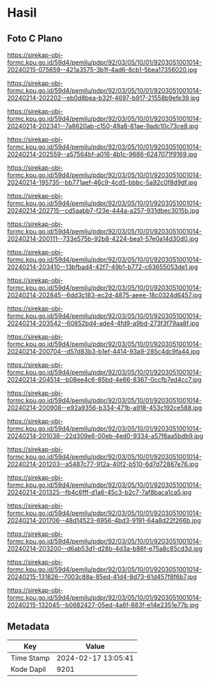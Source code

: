 # Hasil

## Foto C Plano

https://sirekap-obj-formc.kpu.go.id/59d4/pemilu/pdpr/92/03/05/10/01/9203051001014-20240215-075659--421a3575-3b1f-4ad6-8cb1-5bea17356020.jpg

https://sirekap-obj-formc.kpu.go.id/59d4/pemilu/pdpr/92/03/05/10/01/9203051001014-20240214-202202--eb0d8bea-b32f-4697-b917-21558b9efe39.jpg

https://sirekap-obj-formc.kpu.go.id/59d4/pemilu/pdpr/92/03/05/10/01/9203051001014-20240214-202341--7a8620ab-c150-49a8-81ae-9adc10c73ce8.jpg

https://sirekap-obj-formc.kpu.go.id/59d4/pemilu/pdpr/92/03/05/10/01/9203051001014-20240214-202559--a57564bf-a016-4b1c-9686-6247071f9169.jpg

https://sirekap-obj-formc.kpu.go.id/59d4/pemilu/pdpr/92/03/05/10/01/9203051001014-20240214-195735--bb771aef-46c9-4cd5-bbbc-5a92c0f8d9df.jpg

https://sirekap-obj-formc.kpu.go.id/59d4/pemilu/pdpr/92/03/05/10/01/9203051001014-20240214-202715--cd5aabb7-f23e-444a-a257-931dbec3015b.jpg

https://sirekap-obj-formc.kpu.go.id/59d4/pemilu/pdpr/92/03/05/10/01/9203051001014-20240214-200111--733e575b-92b8-4224-bea1-57e0a14d30d0.jpg

https://sirekap-obj-formc.kpu.go.id/59d4/pemilu/pdpr/92/03/05/10/01/9203051001014-20240214-203410--13bfbad4-42f7-49b1-b772-c63655053de1.jpg

https://sirekap-obj-formc.kpu.go.id/59d4/pemilu/pdpr/92/03/05/10/01/9203051001014-20240214-202845--6dd3c183-ec2d-4875-aeee-18c0324d6457.jpg

https://sirekap-obj-formc.kpu.go.id/59d4/pemilu/pdpr/92/03/05/10/01/9203051001014-20240214-203542--60852bd4-ade4-4fd9-a9bd-273f3f79aa8f.jpg

https://sirekap-obj-formc.kpu.go.id/59d4/pemilu/pdpr/92/03/05/10/01/9203051001014-20240214-200704--d57d83b3-b1ef-4414-93a9-285c4dc9fa44.jpg

https://sirekap-obj-formc.kpu.go.id/59d4/pemilu/pdpr/92/03/05/10/01/9203051001014-20240214-204514--b08ee4c6-85bd-4e66-8367-0ccfb7ed4cc7.jpg

https://sirekap-obj-formc.kpu.go.id/59d4/pemilu/pdpr/92/03/05/10/01/9203051001014-20240214-200908--e92a9356-b334-471b-a918-453c192ce588.jpg

https://sirekap-obj-formc.kpu.go.id/59d4/pemilu/pdpr/92/03/05/10/01/9203051001014-20240214-201038--22d309e6-00eb-4ed0-9334-a57f6aa5bdb9.jpg

https://sirekap-obj-formc.kpu.go.id/59d4/pemilu/pdpr/92/03/05/10/01/9203051001014-20240214-201203--a5487c77-912a-40f2-b510-6d7d72867e76.jpg

https://sirekap-obj-formc.kpu.go.id/59d4/pemilu/pdpr/92/03/05/10/01/9203051001014-20240214-201325--fb4c6fff-d1a6-45c3-b2c7-7af8baca1ca5.jpg

https://sirekap-obj-formc.kpu.go.id/59d4/pemilu/pdpr/92/03/05/10/01/9203051001014-20240214-201706--48d14523-6956-4bd3-9191-64a8d22f266b.jpg

https://sirekap-obj-formc.kpu.go.id/59d4/pemilu/pdpr/92/03/05/10/01/9203051001014-20240214-203200--d6ab53d1-d28b-4d3a-b86f-e75a8c85cd3d.jpg

https://sirekap-obj-formc.kpu.go.id/59d4/pemilu/pdpr/92/03/05/10/01/9203051001014-20240215-131826--7003c88a-85ed-41d4-8d73-61d457f8f6b7.jpg

https://sirekap-obj-formc.kpu.go.id/59d4/pemilu/pdpr/92/03/05/10/01/9203051001014-20240215-132045--b0682427-05ed-4a6f-883f-e14e2351e77b.jpg


## Metadata

| Key        | Value               |
| ---------- | ------------------- |
| Time Stamp | 2024-02-17 13:05:41 |
| Kode Dapil | 9201                |



